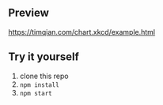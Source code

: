 ## Preview

https://timqian.com/chart.xkcd/example.html

## Try it yourself

1. clone this repo
1. `npm install`
2. `npm start`
